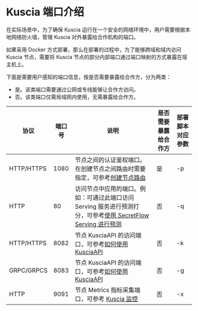 # Kuscia 端口介绍

在实际场景中，为了确保 Kuscia 运行在一个安全的网络环境中，用户需要根据本地网络防火墙，管理 Kuscia 对外暴露给合作机构的端口。

如果采用 Docker 方式部署，那么在部署的过程中，为了能够跨域和域内访问 Kuscia 节点，需要将 Kuscia 节点的部分内部端口通过端口映射的方式暴露在宿主机上。

下面是需要用户感知的端口信息，按是否需要暴露给合作方，分为两类：

* 是。该类端口需要通过公网或专线能够让合作方访问。
* 否。该类端口仅需局域网内使用，无需暴露给合作方。

| 协议       | 端口号 | 说明                                                                                                                                            | 是否需要暴露给合作方 | 部署脚本对应参数 |
| ------------ | -------- |-----------------------------------------------------------------------------------------------------------------------------------------------|------------|---------|
| HTTP/HTTPS | 1080   | 节点之间的认证鉴权端口。在创建节点之间路由时需要指定，可参考[创建节点路由](../reference/apis/domainroute_cn.md#请求createdomainrouterequest)                                        | 是          | -p |
| HTTP       | 80     | 访问节点中应用的端口。例如：可通过此端口访问 Serving 服务进行预测打分，可参考[使用 SecretFlow Serving 进行预测](../tutorial/run_sf_serving_with_api_cn.md#使用-secretflow-serving-进行预测) | 否          | -q |
| HTTP/HTTPS | 8082   | 节点 KusciaAPI 的访问端口，可参考[如何使用 KusciaAPI](../reference/apis/summary_cn.md#如何使用-kuscia-api)                                                       | 否          | -k |
| GRPC/GRPCS | 8083   | 节点 KusciaAPI 的访问端口，可参考[如何使用 KusciaAPI](../reference/apis/summary_cn.md#如何使用-kuscia-api)                                                       | 否          | -g |
| HTTP       | 9091   | 节点 Metrics 指标采集端口，可参考 [Kuscia 监控](./kuscia_monitor)                                                                                           | 否          | -x |
